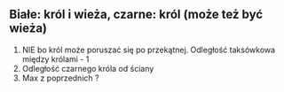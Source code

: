 ## Białe: król i wieża, czarne: król (może też być wieża)

1. NIE bo król może poruszać się po przekątnej. Odległość taksówkowa między królami - 1
2. Odległość czarnego króla od ściany
3. Max z poprzednich ?
